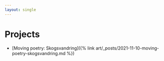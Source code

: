 ```yaml
---
layout: single
---
```


# Projects

* [Moving poetry: Skogsvandring]({% link art/_posts/2021-11-10-moving-poetry-skogsvandring.md %})
